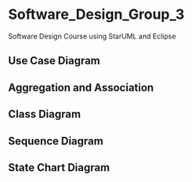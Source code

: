 # Software_Design_Group_3

Software Design Course using StarUML and Eclipse

## Use Case Diagram



## Aggregation and Association

## Class Diagram

## Sequence Diagram

## State Chart Diagram
